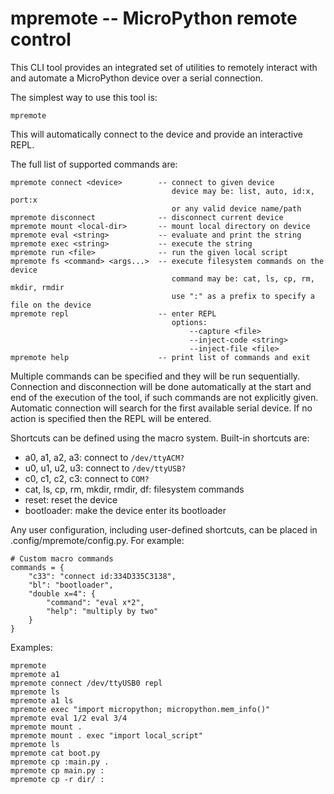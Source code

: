 # mpremote -- MicroPython remote control

This CLI tool provides an integrated set of utilities to remotely interact with
and automate a MicroPython device over a serial connection.

The simplest way to use this tool is:

    mpremote

This will automatically connect to the device and provide an interactive REPL.

The full list of supported commands are:

    mpremote connect <device>        -- connect to given device
                                        device may be: list, auto, id:x, port:x
                                        or any valid device name/path
    mpremote disconnect              -- disconnect current device
    mpremote mount <local-dir>       -- mount local directory on device
    mpremote eval <string>           -- evaluate and print the string
    mpremote exec <string>           -- execute the string
    mpremote run <file>              -- run the given local script
    mpremote fs <command> <args...>  -- execute filesystem commands on the device
                                        command may be: cat, ls, cp, rm, mkdir, rmdir
                                        use ":" as a prefix to specify a file on the device
    mpremote repl                    -- enter REPL
                                        options:
                                            --capture <file>
                                            --inject-code <string>
                                            --inject-file <file>
    mpremote help                    -- print list of commands and exit

Multiple commands can be specified and they will be run sequentially. Connection
and disconnection will be done automatically at the start and end of the execution
of the tool, if such commands are not explicitly given. Automatic connection will
search for the first available serial device. If no action is specified then the
REPL will be entered.

Shortcuts can be defined using the macro system. Built-in shortcuts are:

- a0, a1, a2, a3: connect to `/dev/ttyACM?`
- u0, u1, u2, u3: connect to `/dev/ttyUSB?`
- c0, c1, c2, c3: connect to `COM?`
- cat, ls, cp, rm, mkdir, rmdir, df: filesystem commands
- reset: reset the device
- bootloader: make the device enter its bootloader

Any user configuration, including user-defined shortcuts, can be placed in
.config/mpremote/config.py. For example:

    # Custom macro commands
    commands = {
        "c33": "connect id:334D335C3138",
        "bl": "bootloader",
        "double x=4": {
            "command": "eval x*2",
            "help": "multiply by two"
        }
    }

Examples:

    mpremote
    mpremote a1
    mpremote connect /dev/ttyUSB0 repl
    mpremote ls
    mpremote a1 ls
    mpremote exec "import micropython; micropython.mem_info()"
    mpremote eval 1/2 eval 3/4
    mpremote mount .
    mpremote mount . exec "import local_script"
    mpremote ls
    mpremote cat boot.py
    mpremote cp :main.py .
    mpremote cp main.py :
    mpremote cp -r dir/ :
